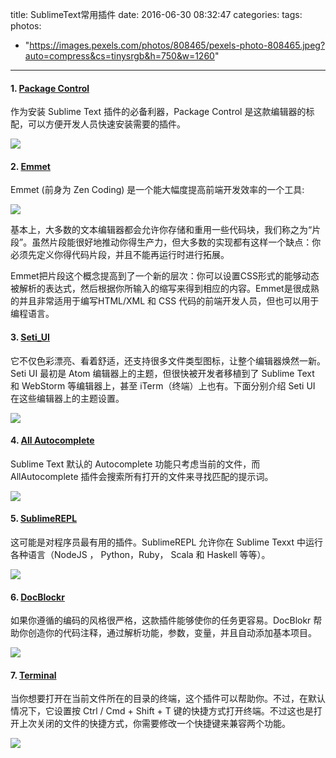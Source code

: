 title: SublimeText常用插件
date: 2016-06-30 08:32:47
categories:
tags:
photos:
  - "https://images.pexels.com/photos/808465/pexels-photo-808465.jpeg?auto=compress&cs=tinysrgb&h=750&w=1260"
---
#### 1. [Package Control](https://sublime.wbond.net/installation)

作为安装 Sublime Text 插件的必备利器，Package Control 是这款编辑器的标配，可以方便开发人员快速安装需要的插件。

![](http://7xkexv.dl1.z0.glb.clouddn.com/tools/st_package_control.png)


#### 2. [Emmet](http://emmet.io/)

Emmet (前身为 Zen Coding) 是一个能大幅度提高前端开发效率的一个工具:

![](http://7xkexv.dl1.z0.glb.clouddn.com/tools/st_emmet.jpg)

基本上，大多数的文本编辑器都会允许你存储和重用一些代码块，我们称之为“片段”。虽然片段能很好地推动你得生产力，但大多数的实现都有这样一个缺点：你必须先定义你得代码片段，并且不能再运行时进行拓展。

Emmet把片段这个概念提高到了一个新的层次：你可以设置CSS形式的能够动态被解析的表达式，然后根据你所输入的缩写来得到相应的内容。Emmet是很成熟的并且非常适用于编写HTML/XML 和 CSS 代码的前端开发人员，但也可以用于编程语言。


#### 3. [Seti_UI](https://github.com/ctf0/Seti_ST3)

它不仅色彩漂亮、看着舒适，还支持很多文件类型图标，让整个编辑器焕然一新。Seti UI 最初是 Atom 编辑器上的主题，但很快被开发者移植到了 Sublime Text 和 WebStorm 等编辑器上，甚至 iTerm（终端）上也有。下面分别介绍 Seti UI 在这些编辑器上的主题设置。

![](http://7xkexv.dl1.z0.glb.clouddn.com/tools/st_seti_ui.png)

<!--more-->
#### 4. [All Autocomplete](https://github.com/alienhard/SublimeAllAutocomplete)

Sublime Text 默认的 Autocomplete 功能只考虑当前的文件，而 AllAutocomplete 插件会搜索所有打开的文件来寻找匹配的提示词。

![](http://7xkexv.dl1.z0.glb.clouddn.com/tools/st_all_complete.png)


#### 5. [SublimeREPL](https://github.com/wuub/SublimeREPL)

这可能是对程序员最有用的插件。SublimeREPL 允许你在 Sublime Texxt 中运行各种语言（NodeJS ， Python，Ruby， Scala 和 Haskell 等等）。

![](http://7xkexv.dl1.z0.glb.clouddn.com/tools/st_sublime_repl.png)


#### 6. [DocBlockr](https://github.com/spadgos/sublime-jsdocs)

如果你遵循的编码的风格很严格，这款插件能够使你的任务更容易。DocBlokr 帮助你创造你的代码注释，通过解析功能，参数，变量，并且自动添加基本项目。

![](http://7xkexv.dl1.z0.glb.clouddn.com/tools/st_docblockr.png)


#### 7. [Terminal](https://github.com/wbond/sublime_terminal)

当你想要打开在当前文件所在的目录的终端，这个插件可以帮助你。不过，在默认情况下，它设置按 Ctrl / Cmd + Shift + T 键的快捷方式打开终端。不过这也是打开上次关闭的文件的快捷方式，你需要修改一个快捷键来兼容两个功能。

![](http://7xkexv.dl1.z0.glb.clouddn.com/tools/st_terminal.jpg)
